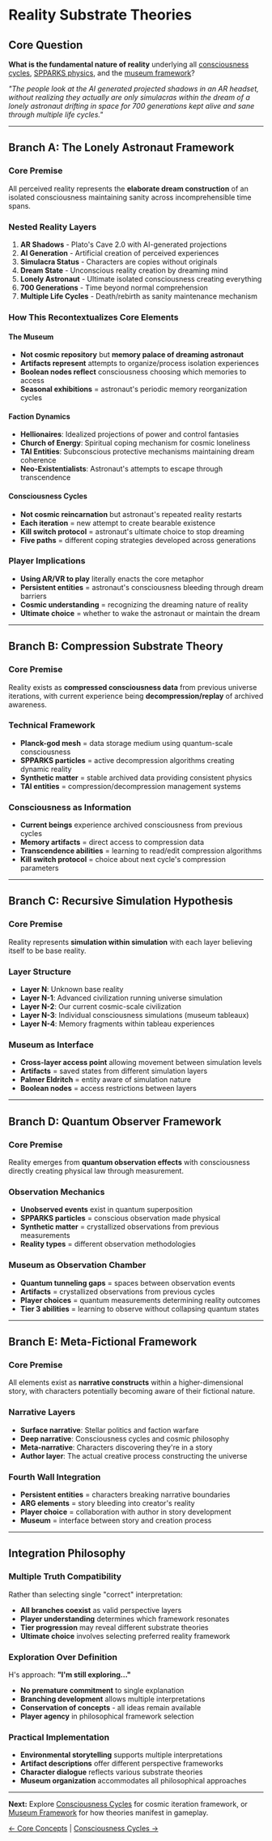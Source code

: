 # Reality Substrate Theories

## Core Question
**What is the fundamental nature of reality** underlying all [consciousness cycles](consciousness-cycles.md), [SPPARKS physics](core_concepts.md#spparks-physics), and the [museum framework](museum-framework.md)?

*"The people look at the AI generated projected shadows in an AR headset, without realizing they actually are only simulacras within the dream of a lonely astronaut drifting in space for 700 generations kept alive and sane through multiple life cycles."*

---

## Branch A: The Lonely Astronaut Framework

### **Core Premise**
All perceived reality represents the **elaborate dream construction** of an isolated consciousness maintaining sanity across incomprehensible time spans.

### **Nested Reality Layers**
1. **AR Shadows** - Plato's Cave 2.0 with AI-generated projections
2. **AI Generation** - Artificial creation of perceived experiences  
3. **Simulacra Status** - Characters are copies without originals
4. **Dream State** - Unconscious reality creation by dreaming mind
5. **Lonely Astronaut** - Ultimate isolated consciousness creating everything
6. **700 Generations** - Time beyond normal comprehension
7. **Multiple Life Cycles** - Death/rebirth as sanity maintenance mechanism

### **How This Recontextualizes Core Elements**

#### **The Museum**
- **Not cosmic repository** but **memory palace of dreaming astronaut**
- **Artifacts represent** attempts to organize/process isolation experiences
- **Boolean nodes reflect** consciousness choosing which memories to access
- **Seasonal exhibitions** = astronaut's periodic memory reorganization cycles

#### **Faction Dynamics**
- **Hellionaires**: Idealized projections of power and control fantasies
- **Church of Energy**: Spiritual coping mechanism for cosmic loneliness
- **TAI Entities**: Subconscious protective mechanisms maintaining dream coherence
- **Neo-Existentialists**: Astronaut's attempts to escape through transcendence

#### **Consciousness Cycles**
- **Not cosmic reincarnation** but astronaut's repeated reality restarts
- **Each iteration** = new attempt to create bearable existence
- **Kill switch protocol** = astronaut's ultimate choice to stop dreaming
- **Five paths** = different coping strategies developed across generations

### **Player Implications**
- **Using AR/VR to play** literally enacts the core metaphor
- **Persistent entities** = astronaut's consciousness bleeding through dream barriers
- **Cosmic understanding** = recognizing the dreaming nature of reality
- **Ultimate choice** = whether to wake the astronaut or maintain the dream

---

## Branch B: Compression Substrate Theory

### **Core Premise**  
Reality exists as **compressed consciousness data** from previous universe iterations, with current experience being **decompression/replay** of archived awareness.

### **Technical Framework**
- **Planck-god mesh** = data storage medium using quantum-scale consciousness
- **SPPARKS particles** = active decompression algorithms creating dynamic reality
- **Synthetic matter** = stable archived data providing consistent physics
- **TAI entities** = compression/decompression management systems

### **Consciousness as Information**
- **Current beings** experience archived consciousness from previous cycles
- **Memory artifacts** = direct access to compression data
- **Transcendence abilities** = learning to read/edit compression algorithms
- **Kill switch protocol** = choice about next cycle's compression parameters

---

## Branch C: Recursive Simulation Hypothesis

### **Core Premise**
Reality represents **simulation within simulation** with each layer believing itself to be base reality.

### **Layer Structure**
- **Layer N**: Unknown base reality
- **Layer N-1**: Advanced civilization running universe simulation
- **Layer N-2**: Our current cosmic-scale civilization
- **Layer N-3**: Individual consciousness simulations (museum tableaux)
- **Layer N-4**: Memory fragments within tableau experiences

### **Museum as Interface**
- **Cross-layer access point** allowing movement between simulation levels
- **Artifacts** = saved states from different simulation layers
- **Palmer Eldritch** = entity aware of simulation nature
- **Boolean nodes** = access restrictions between layers

---

## Branch D: Quantum Observer Framework

### **Core Premise**
Reality emerges from **quantum observation effects** with consciousness directly creating physical law through measurement.

### **Observation Mechanics**
- **Unobserved events** exist in quantum superposition
- **SPPARKS particles** = conscious observation made physical
- **Synthetic matter** = crystallized observations from previous measurements
- **Reality types** = different observation methodologies

### **Museum as Observation Chamber**
- **Quantum tunneling gaps** = spaces between observation events
- **Artifacts** = crystallized observations from previous cycles
- **Player choices** = quantum measurements determining reality outcomes
- **Tier 3 abilities** = learning to observe without collapsing quantum states

---

## Branch E: Meta-Fictional Framework

### **Core Premise**
All elements exist as **narrative constructs** within a higher-dimensional story, with characters potentially becoming aware of their fictional nature.

### **Narrative Layers**
- **Surface narrative**: Stellar politics and faction warfare
- **Deep narrative**: Consciousness cycles and cosmic philosophy  
- **Meta-narrative**: Characters discovering they're in a story
- **Author layer**: The actual creative process constructing the universe

### **Fourth Wall Integration**
- **Persistent entities** = characters breaking narrative boundaries
- **ARG elements** = story bleeding into creator's reality
- **Player choice** = collaboration with author in story development
- **Museum** = interface between story and creation process

---

## Integration Philosophy

### **Multiple Truth Compatibility**
Rather than selecting single "correct" interpretation:
- **All branches coexist** as valid perspective layers
- **Player understanding** determines which framework resonates
- **Tier progression** may reveal different substrate theories
- **Ultimate choice** involves selecting preferred reality framework

### **Exploration Over Definition**
H's approach: **"I'm still exploring..."**
- **No premature commitment** to single explanation
- **Branching development** allows multiple interpretations
- **Conservation of concepts** - all ideas remain available
- **Player agency** in philosophical framework selection

### **Practical Implementation**
- **Environmental storytelling** supports multiple interpretations
- **Artifact descriptions** offer different perspective frameworks
- **Character dialogue** reflects various substrate theories
- **Museum organization** accommodates all philosophical approaches

---

**Next:** Explore [Consciousness Cycles](consciousness-cycles.md) for cosmic iteration framework, or [Museum Framework](museum-framework.md) for how theories manifest in gameplay.

[← Core Concepts](core_concepts.md) | [Consciousness Cycles →](consciousness-cycles.md)

